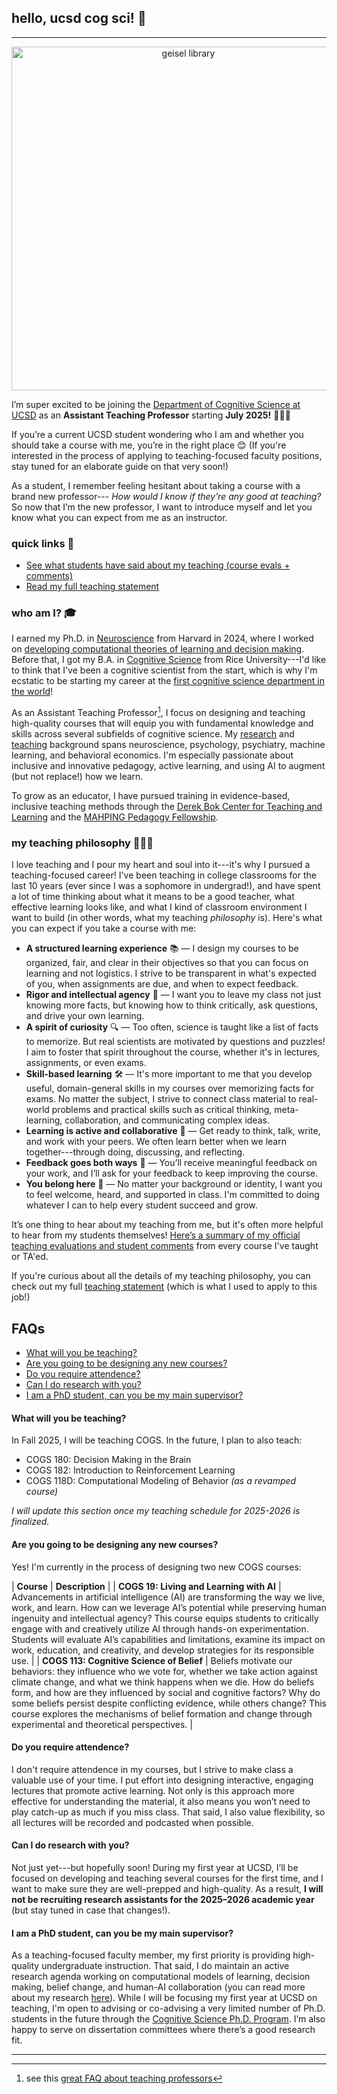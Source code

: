 ## hello, ucsd cog sci! 👋
***
<p align="center">
<img src="https://lucylai.com/files/ucsd/geisel.png" alt="geisel library" width="550"/>
</p>

I’m super excited to be joining the [Department of Cognitive Science at UCSD](https://cogsci.ucsd.edu/) as an **Assistant Teaching Professor** starting **July 2025!** 👩🏻‍🏫 

If you’re a current UCSD student wondering who I am and whether you should take a course with me, you’re in the right place 😊 (If you're interested in the process of applying to teaching-focused faculty positions, stay tuned for an elaborate guide on that very soon!)

As a student, I remember feeling hesitant about taking a course with a brand new professor--- _How would I know if they’re any good at teaching?_ So now that I’m the new professor, I want to introduce myself and let you know what you can expect from me as an instructor.

### quick links 🔗
- [See what students have said about my teaching (course evals + comments)](https://lucylai.com/files/ucsd/lai_teaching_excellence.pdf)
- [Read my full teaching statement](https://lucylai.com/files/ucsd/lai_teaching_statement.pdf)

### who am I? 🎓
I earned my Ph.D. in [Neuroscience](https://pinphd.hms.harvard.edu/) from Harvard in 2024, where I worked on [developing computational theories of learning and decision making](https://lucylai.com/files/lai_precis.pdf). Before that, I got my B.A. in [Cognitive Science](https://cogsci.rice.edu/) from Rice University---I'd like to think that I've been a cognitive scientist from the start, which is why I'm ecstatic to be starting my career at the [first cognitive science department in the world](https://cogsci.ucsd.edu/about/dept-history.html)! 

As an Assistant Teaching Professor[^1], I focus on designing and teaching high-quality courses that will equip you with fundamental knowledge and skills across several subfields of cognitive science. My [research](https://lucylai.com/research) and [teaching](https://lucylai.com/teaching) background spans neuroscience, psychology, psychiatry, machine learning, and behavioral economics. I'm especially passionate about inclusive and innovative pedagogy, active learning, and using AI to augment (but not replace!) how we learn.

To grow as an educator, I have pursued training in evidence-based, inclusive teaching methods through the [Derek Bok Center for Teaching and Learning](https://bokcenter.harvard.edu/teaching-certificate) and the [MAHPING Pedagogy Fellowship](https://mahping.hsites.harvard.edu/pedagogy-fellows-program).

[^1]: see this [great FAQ about teaching professors](https://wstyler.ucsd.edu/teachingprof/)

### my teaching philosophy 👩🏻‍🏫
I love teaching and I pour my heart and soul into it---it's why I pursued a teaching-focused career! I've been teaching in college classrooms for the last 10 years (ever since I was a sophomore in undergrad!), and have spent a lot of time thinking about what it means to be a good teacher, what effective learning looks like, and what I kind of classroom environment I want to build (in other words, what my teaching _philosophy_ is). Here's what you can expect if you take a course with me:

- **A structured learning experience** 📚 — I design my courses to be organized, fair, and clear in their objectives so that you can focus on learning and not logistics. I strive to be transparent in what's expected of you, when assignments are due, and when to expect feedback.
- **Rigor and intellectual agency** 🤔 — I want you to leave my class not just knowing more facts, but knowing how to think critically, ask questions, and drive your own learning.
- **A spirit of curiosity** 🔍 —  Too often, science is taught like a list of facts to memorize. But real scientists are motivated by questions and puzzles! I aim to foster that spirit throughout the course, whether it's in lectures, assignments, or even exams.
- **Skill-based learning** 🛠️ — It's more important to me that you develop useful, domain-general skills in my courses over memorizing facts for exams. No matter the subject, I strive to connect class material to real-world problems and practical skills such as critical thinking, meta-learning, collaboration, and communicating complex ideas.
- **Learning is active and collaborative** 🤝 — Get ready to think, talk, write, and work with your peers. We often learn better when we learn together---through doing, discussing, and reflecting.
- **Feedback goes both ways** 🔁 — You’ll receive meaningful feedback on your work, and I’ll ask for your feedback to keep improving the course.
- **You belong here** 🌈 — No matter your background or identity, I want you to feel welcome, heard, and supported in class. I'm committed to doing whatever I can to help every student succeed and grow.
  
It’s one thing to hear about my teaching from me, but it's often more helpful to hear from my students themselves! [Here’s a summary of my official teaching evaluations and student comments](https://lucylai.com/files/ucsd/lai_teaching_excellence.pdf) from every course I've taught or TA'ed.

If you're curious about all the details of my teaching philosophy, you can check out my full [teaching statement](https://lucylai.com/files/ucsd/lai_teaching_statement.pdf) (which is what I used to apply to this job!)

## FAQs
* [What will you be teaching?](#what-will-you-be-teaching)
* [Are you going to be designing any new courses?](#are-you-going-to-be-designing-any-new-courses)
* [Do you require attendence?](#do-you-require-attendence)
* [Can I do research with you?](#can-i-do-research-with-you)
* [I am a PhD student, can you be my main supervisor?](#i-am-a-phd-student-can-you-be-my-main-supervisor)
  
#### What will you be teaching? 
In Fall 2025, I will be teaching COGS. In the future, I plan to also teach:
- COGS 180: Decision Making in the Brain
- COGS 182: Introduction to Reinforcement Learning
- COGS 118D: Computational Modeling of Behavior _(as a revamped course)_

_I will update this section once my teaching schedule for 2025-2026 is finalized._

#### Are you going to be designing any new courses? 
Yes! I'm currently in the process of designing two new COGS courses: 

|                 **Course**              | **Description** |
| **COGS 19: Living and Learning with AI** | Advancements in artificial intelligence (AI) are transforming the way we live, work, and learn. How can we leverage AI’s potential while preserving human ingenuity and intellectual agency? This course equips students to critically engage with and creatively utilize AI through hands-on experimentation. Students will evaluate AI’s capabilities and limitations, examine its impact on work, education, and creativity, and develop strategies for its responsible use. |
| **COGS 113: Cognitive Science of Belief** | Beliefs motivate our behaviors: they influence who we vote for, whether we take action against climate change, and what we think happens when we die. How do beliefs form, and how are they influenced by social and cognitive factors? Why do some beliefs persist despite conflicting evidence, while others change? This course explores the mechanisms of belief formation and change through experimental and theoretical perspectives. |

#### Do you require attendence? 
I don't require attendence in my courses, but I strive to make class a valuable use of your time. I put effort into designing interactive, engaging lectures that promote active learning. Not only is this approach more effective for understanding the material, it also means you won’t need to play catch-up as much if you miss class. That said, I also value flexibility, so all lectures will be recorded and podcasted when possible.

#### Can I do research with you?
Not just yet---but hopefully soon! During my first year at UCSD, I’ll be focused on developing and teaching several courses for the first time, and I want to make sure they are well-prepped and high-quality. As a result, **I will not be recruiting research assistants for the 2025–2026 academic year** (but stay tuned in case that changes!).

#### I am a PhD student, can you be my main supervisor?
As a teaching-focused faculty member, my first priority is providing high-quality undergraduate instruction. That said, I do maintain an active research agenda working on computational models of learning, decision making, belief change, and human-AI collaboration (you can read more about my research [here](https://lucylai.com/research.html)). While I will be focusing my first year at UCSD on teaching, I'm open to advising or co-advising a very limited number of Ph.D. students in the future through the [Cognitive Science Ph.D. Program](https://cogsci.ucsd.edu/graduates/phd-program/index.html). I’m also happy to serve on dissertation committees where there’s a good research fit.

***
